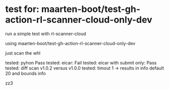 # test for: maarten-boot/test-gh-action-rl-scanner-cloud-only-dev

run a simple test with rl-scanner-cloud

using maarten-boot/test-gh-action-rl-scanner-cloud-only-dev

just scan the whl

tested: pyhon Pass
tested: eicar: Fail
tested: eicar with submit only: Pass
tested: diff scan v1.0.2 versus v1.0.0
tested: timout 1 -> results in info default 20 and bounds info

zz3
